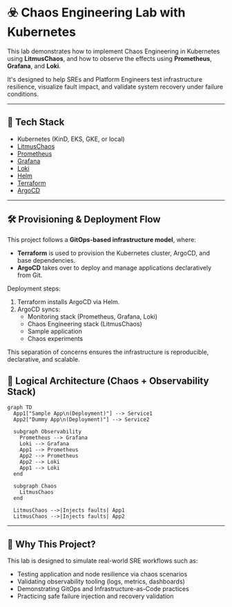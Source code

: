 # ☣️ Chaos Engineering Lab with Kubernetes

This lab demonstrates how to implement Chaos Engineering in Kubernetes using **LitmusChaos**, and how to observe the effects using **Prometheus**, **Grafana**, and **Loki**.

It's designed to help SREs and Platform Engineers test infrastructure resilience, visualize fault impact, and validate system recovery under failure conditions.

---

## 🔧 Tech Stack

- Kubernetes (KinD, EKS, GKE, or local)
- [LitmusChaos](https://litmuschaos.io)
- [Prometheus](https://prometheus.io)
- [Grafana](https://grafana.com)
- [Loki](https://grafana.com/oss/loki/)
- [Helm](https://helm.sh)
- [Terraform](https://terraform.io)
- [ArgoCD](https://argoproj.github.io/cd)

---

## 🛠️ Provisioning & Deployment Flow

This project follows a **GitOps-based infrastructure model**, where:

- **Terraform** is used to provision the Kubernetes cluster, ArgoCD, and base dependencies.
- **ArgoCD** takes over to deploy and manage applications declaratively from Git.

Deployment steps:

1. Terraform installs ArgoCD via Helm.
2. ArgoCD syncs:
   - Monitoring stack (Prometheus, Grafana, Loki)
   - Chaos Engineering stack (LitmusChaos)
   - Sample application
   - Chaos experiments

This separation of concerns ensures the infrastructure is reproducible, declarative, and scalable.

## 🧱 Logical Architecture (Chaos + Observability Stack)

```mermaid
graph TD
  App1["Sample App\n(Deployment)"] --> Service1
  App2["Dummy App\n(Deployment)"] --> Service2

  subgraph Observability
    Prometheus --> Grafana
    Loki --> Grafana
    App1 --> Prometheus
    App2 --> Prometheus
    App2 --> Loki
    App1 --> Loki
  end

  subgraph Chaos
    LitmusChaos
  end

  LitmusChaos -->|Injects faults| App1
  LitmusChaos -->|Injects faults| App2

```

---

## 🎯 Why This Project?

This lab is designed to simulate real-world SRE workflows such as:

- Testing application and node resilience via chaos scenarios
- Validating observability tooling (logs, metrics, dashboards)
- Demonstrating GitOps and Infrastructure-as-Code practices
- Practicing safe failure injection and recovery validation
